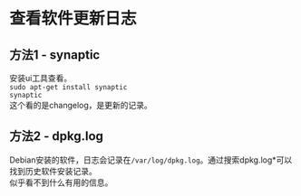 # 查看软件更新日志

## 方法1 - synaptic
安装ui工具查看。  
`sudo apt-get install synaptic`  
`synaptic`  
这个看的是changelog，是更新的记录。

## 方法2 - dpkg.log
Debian安装的软件，日志会记录在`/var/log/dpkg.log`。通过搜索dpkg.log*可以找到历史软件安装记录。  
似乎看不到什么有用的信息。
